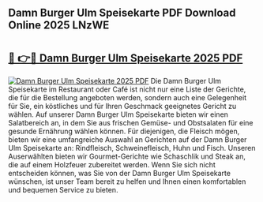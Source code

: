 ## Damn Burger Ulm Speisekarte PDF Download Online 2025 LNzWE

# <h2><a href="http://gc7n5t.nevu.top/?p=Damn+Burger+Ulm+Speisekarte">🔗 👉🔴 Damn Burger Ulm Speisekarte 2025 PDF</a></h2>

[![Damn Burger Ulm Speisekarte 2025 PDF](https://i.imgur.com/dBaPXMq.png)](http://gc7n5t.nevu.top/?p=Damn+Burger+Ulm+Speisekarte)
Die Damn Burger Ulm Speisekarte im Restaurant oder Café ist nicht nur eine Liste der Gerichte, die für die Bestellung angeboten werden, sondern auch eine Gelegenheit für Sie, ein köstliches und für Ihren Geschmack geeignetes Gericht zu wählen. Auf unserer Damn Burger Ulm Speisekarte bieten wir einen Salatbereich an, in dem Sie aus frischen Gemüse- und Obstsalaten für eine gesunde Ernährung wählen können. Für diejenigen, die Fleisch mögen, bieten wir eine umfangreiche Auswahl an Gerichten auf der Damn Burger Ulm Speisekarte an: Rindfleisch, Schweinefleisch, Huhn und Fisch. Unseren Auserwählten bieten wir Gourmet-Gerichte wie Schaschlik und Steak an, die auf einem Holzfeuer zubereitet werden. Wenn Sie sich nicht entscheiden können, was Sie von der Damn Burger Ulm Speisekarte wünschen, ist unser Team bereit zu helfen und Ihnen einen komfortablen und bequemen Service zu bieten.

